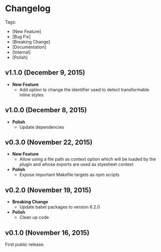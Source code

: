 # Changelog

Tags:

- [New Feature]
- [Bug Fix]
- [Breaking Change]
- [Documentation]
- [Internal]
- [Polish]

## v1.1.0 (December 9, 2015)

- **New Feature**
  - Add option to change the identifier used to detect transformable inline styles

## v1.0.0 (December 8, 2015)

- **Polish**
  - Update dependencies

## v0.3.0 (November 22, 2015)

- **New Feature**
  - Allow using a file path as context option which will be loaded by the plugin and whose exports are used as styesheet context
- **Polish**
  - Expose important Makefile targets as npm scripts

## v0.2.0 (November 19, 2015)

- **Breaking Change**
  - Update babel packages to version 6.2.0
- **Polish**
  - Clean up code

## v0.1.0 (November 16, 2015)

First public release.
